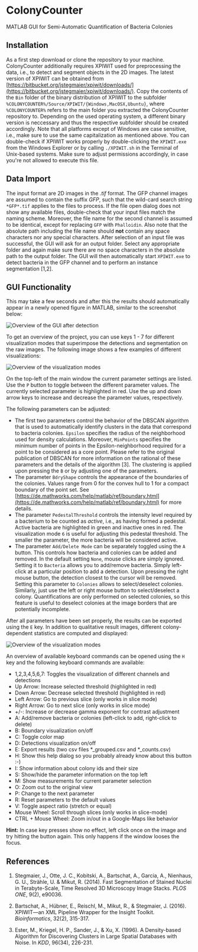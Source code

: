 # ColonyCounter
MATLAB GUI for Semi-Automatic Quantification of Bacteria Colonies

## Installation
As a first step download or clone the repository to your machine. ColonyCounter additionally requires XPIWIT used for preprocessing the data, i.e., to detect and segment objects in the 2D images. The latest version of XPIWIT can be obtained from [https://bitbucket.org/jstegmaier/xpiwit/downloads/](https://bitbucket.org/jstegmaier/xpiwit/downloads/). Copy the contents of the `Bin` folder of the binary distribution of XPIWIT to the subfolder `%COLONYCOUNTER%/Source/XPIWIT/{Windows,MacOSX,Ubuntu}`, where `%COLONYCOUNTER%` refers to the main folder you extracted the ColonyCounter repository to. Depending on the used operating system, a different binary version is neccessary and thus the respective subfolder should be created accordingly. Note that all platforms except of Windows are case sensitive, i.e., make sure to use the same capitalization as mentioned above. You can double-check if XPIWIT works properly by double-clicking the `XPIWIT.exe` from the Windows Explorer or by calling `./XPIWIT.sh` in the Terminal of Unix-based systems. Make sure to adjust permissions accordingly, in case you're not allowed to execute this file.
 
## Data Import
The input format are 2D images in the *.tif* format. The GFP channel images are assumed to contain the suffix *GFP*, such  that the wild-card search string `*GFP*.tif` applies to the files to process. If the file open dialog does not show any available files, double-check that your input files match the naming scheme. Moreover, the file name for the second channel is assumed to be identical, except for replacing `GFP` with `Phalloidin`. Also note that the absolute path including the file name should **not** contain any space characters nor any special characters. After selection of an input file was successful, the GUI will ask for an output folder. Select any appropriate folder and again make sure there are no space characters in the absolute path to the output folder. The GUI will then automatically start `XPIWIT.exe` to detect bacteria in the GFP channel and to perform an instance segmentation [1,2]. 


## GUI Functionality
This may take a few seconds and after this the results should automatically appear in a newly opened figure in MATLAB, similar to the screenshot below:

 ![Overview of the GUI after detection](../Data/Screenshots/GUIOverview.PNG)

To get an overview of the project, you can use keys 1 - 7 for different visualization modes that superimpose the detections and segmentation on the raw images. The following image shows a few examples of different visualizations:

![Overview of the visualization modes](../Data/Screenshots/VisualizationModes.PNG)

On the top-left of the main window the current parameter settings are listed. Use the `P` button to toggle between the different parameter values. The currently selected parameter is highlighted in red. Use the up and down arrow keys to increase and decrease the parameter values, respectively.

The following parameters can be adjusted:
- The first two parameters control the behavior of the DBSCAN algorithm that is used to automatically identify clusters in the data that correspond to bacteria colonies. `Epsilon` specifies the radius of the neighborhood used for density calculations. Moreover, `MinPoints` specifies the minimum number of points in the Epsilon-neighborhood required for a point to be considered as a core point. Please refer to the original publication of DBSCAN for more information on the rational of these parameters and the details of the algorithm [3]. The clustering is applied upon pressing the `B` or by adjusting one of the parameters. 
- The parameter `BdryShape` controls the appearance of the boundaries of the colonies. Values range from 0 for the convex hull to 1 for a compact boundary of the point set. See [https://de.mathworks.com/help/matlab/ref/boundary.html](https://de.mathworks.com/help/matlab/ref/boundary.html) for more details.
- The parameter `PedestalThreshold` controls the intensity level required by a bacterium to be counted as *active*, i.e., as having formed a pedestal. Active bacteria are highlighted in green and inactive ones in red. The visualization mode `6` is useful for adjusting this pedestal threshold. The smaller the parameter, the more bacteria will be considered active.
- The parameter `Add/Delete Mode` can be separately toggled using the `A` button. This controls how bacteria and colonies can be added and removed. In the default setting `None`, mouse clicks are simply ignored. Setting it to `Bacteria` allows you to add/remove bacteria. Simply left-click at a particular position to add a detection. Upon pressing the right mouse button, the detection closest to the cursor will be removed. Setting this parameter to `Colonies` allows to select/deselect colonies. Similarly, just use the left or right mouse button to select/deselect a colony. Quantifications are only performed on selected colonies, so this feature is useful to deselect colonies at the image borders that are potentially incomplete.

After all parameters have been set properly, the results can be exported using the `E` key. In addition to qualitative result images, different colony-dependent statistics are computed and displayed:

![Overview of the visualization modes](../Data/Screenshots/VisualizationModes.PNG)

An overview of available keyboard commands can be opened using the `H` key and the following keyboard commands are available:

* 1,2,3,4,5,6,7: Toggles the visualization of different channels and detections
* Up Arrow: Increase selected threshold (highlighted in red)
* Down Arrow: Decrease selected threshold (highlighted in red)
* Left Arrow: Go to previous slice (only works in slice mode)
* Right Arrow: Go to next slice (only works in slice mode)
* +/-: Increase or decrease gamma exponent for contrast adjustment
* A: Add/remove bacteria or colonies (left-click to add, right-click to delete)
* B: Boundary visualization on/off
* C: Toggle color map
* D: Detections visualization on/off
* E: Export results (two csv files *_grouped.csv and *_counts.csv)
* H: Show this help dialog so you probably already know about this button :-)
* I: Show information about colony ids and their size 
* S: Show/hide the parameter information on the top left
* M: Show measurements for current parameter selection
* O: Zoom out to the original view
* P: Change to the next parameter
* R: Reset parameters to the default values
* V: Toggle aspect ratio (stretch or equal)
* Mouse Wheel: Scroll through slices (only works in slice-mode)
* CTRL + Mouse Wheel: Zoom in/out in a Google-Maps like behavior

**Hint:** In case key presses show no effect, left click once on the image and try hitting the button again. This only happens if the window looses the focus.

## References

1. Stegmaier, J., Otte, J. C., Kobitski, A., Bartschat, A., Garcia, A., Nienhaus, G. U., Strähle, U. & Mikut, R. (2014). Fast Segmentation of Stained Nuclei in Terabyte-Scale, Time Resolved 3D Microscopy Image Stacks. *PLOS ONE*, 9(2), e90036.

2. Bartschat, A., Hübner, E., Reischl, M., Mikut, R., & Stegmaier, J. (2016). XPIWIT—an XML Pipeline Wrapper for the Insight Toolkit. *Bioinformatics*, 32(2), 315-317.

3. Ester, M., Kriegel, H. P., Sander, J., & Xu, X. (1996). A Density-based Algorithm for Discovering Clusters in Large Spatial Databases with Noise. In *KDD*, 96(34), 226-231.
